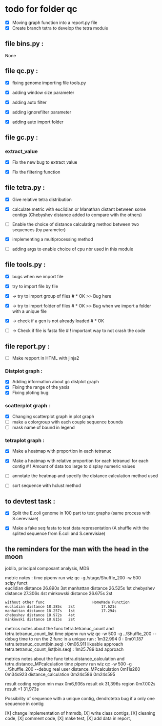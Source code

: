 # todo for folder qc
* [X] Moving graph function into a report.py file
* [X] Create branch tetra to develop the tetra module

## file bins.py :
None


## file qc.py :
* [X] fixing genome importing file tools.py
* [X] adding window size parameter
* [X] adding auto filter
* [X] adding ignorefilter parameter
* [X] adding auto import folder


## file gc.py :
### extract_value
* [X] Fix the new bug to extract_value
* [X] Fix the filtering function


## file tetra.py :
* [X] Give relative tetra distribution
* [X] calculate metric with euclidian or Manathan distant between some contigs (Chebyshev distance added to compare with the others)
* [ ] Enable the choice of distance calculating method between two sequences (by parameter)
* [X] implementing a multiprocessing method
* [ ] adding args to enable choice of cpu nbr used in this module


## file tools.py :
* [X] bugs when we import file 
* [X] try to import file by file
* [X] \-> try to import group of files # * OK >> Bug here 
* [X] \-> try to import folder of files # * OK >> Bug when we import a folder with a unique file
* [X] \-> check if a gen is not already loaded # * OK
* [ ] \-> Check if file is fasta file # ! important way to not crash the code


## file report.py :
* [ ] Make repport in HTML with jinja2
### Distplot graph :
* [X] Adding information about gc distplot graph
* [X] Fixing the range of the yaxis 
* [X] Fixing ploting bug
### scatterplot graph :
* [X] Changing scatterplot graph in plot graph
* [ ] make a colorgroup with each couple sequence bounds
* [ ] mask name of bound in legend
### tetraplot graph :
* [X] Make a heatmap with proportion in each tetranuc
* [X] Make a heatmap with relative proportion for each tetranucl for each contig # ! Amount of data too large to display numeric values
* [ ] annotate the heatmap and specify the distance calculation method used
* [ ] sort sequence with hclust method



## to devtest task :
* [X] Split the E.coli genome in 100 part to test graphs (same process with S.cerevisiae)
* [X] Make a fake seq fasta to test data representation (A shuffle with the splited sequence from E.coli and S.cerevisiae)


## the reminders for the man with the head in the moon
joblib, principal composant analysis, MDS 



metric notes :
time pipenv run wiz qc -g /stage/Shuffle_200 -w 500  
    scipy funct    
    euclidian distance 26.890s   3st
    manhattan distance 26.525s   1st
    chebyshev distance 27.306s   4st
    minkowski distance 26.675s   2st

    without other func                      HomeMade Function
    euclidian distance 18.385s   3st            17.621s
    manhattan distance 18.257s   1st            17.294s
    chebyshev distance 18.972s   4st            
    minkowski distance 18.815s   2st

metrics notes about the func tetra.tetranuc_count and tetra.tetranuc_count_list
time pipenv run wiz qc -w 500 -g ../Shuffle_200 --debug
time to run the 2 func in a unique run : 1m32.994
                0                      : 0m01.187
    tetra.tetranuc_count(bin.seq)      : 0m06.911  likeable approach
    tetra.tetranuc_count_list(bin.seq) : 1m25.789  bad approach

metrics notes about the func tetra.distance_calculation and tetra.distance_MPcalculation
time pipenv run wiz qc -w 500 -g ../Shuffle_200 --debug
                            real        user
distance_MPcalculation      0m11s260    0m34s923
distance_calculation        0m24s586    0m24s595

result coding region
    min max 0m6,936s result ok  31,396s
    region  0m7.002s result +1  31,973s

Possibility of sequence with a unique contig, dendrotetra bug if a only one sequence in contig

[X] change implementation of hmmdb,
[X] write class contigs,
[X] cleaning code,
[X] comment code,
[X] make test,
[X] add data in report,
